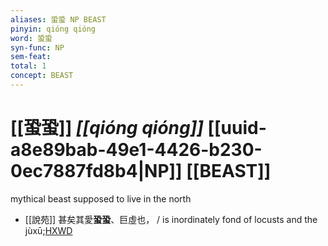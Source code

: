 ```yaml
---
aliases: 蛩蛩 NP BEAST
pinyin: qióng qióng
word: 蛩蛩
syn-func: NP
sem-feat: 
total: 1
concept: BEAST 
---
```

# [[蛩蛩]] *[[qióng qióng]]*  [[uuid-a8e89bab-49e1-4426-b230-0ec7887fd8b4|NP]] [[BEAST]]
mythical beast supposed to live in the north
 - [[說苑]] 甚矣其愛**蛩蛩**、巨虛也，
                     / is inordinately fond of locusts and the jùxū;[HXWD](https://hxwd.org/textview.html?location=CH1a0907_CHANT_006-1a.27)
